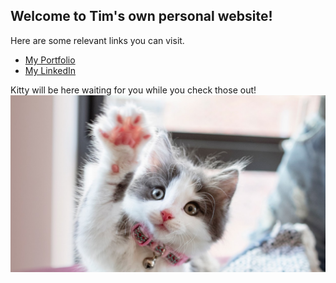## Welcome to Tim's own personal website!


Here are some relevant links you can visit.

* [My Portfolio](https://tacascer.github.io/portfolio)
* [My LinkedIn](https://www.linkedin.com/in/timtran2018/)

Kitty will be here waiting for you while you check those out!
![kitten](https://github.com/tacascer/tacascer.github.io/blob/main/images/cat.jpg "kitten")
